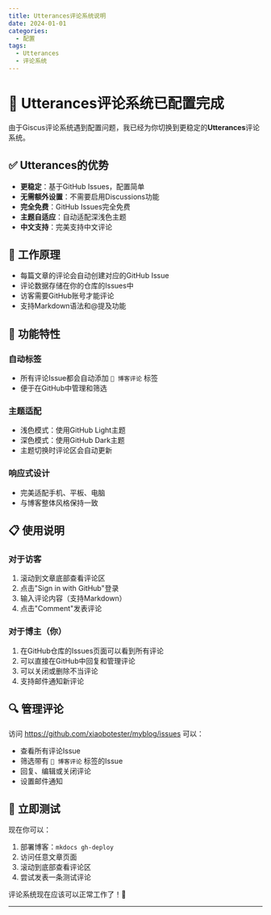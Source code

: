 ```yaml
---
title: Utterances评论系统说明
date: 2024-01-01
categories:
  - 配置
tags:
  - Utterances
  - 评论系统
---
```


# 🎉 Utterances评论系统已配置完成

由于Giscus评论系统遇到配置问题，我已经为你切换到更稳定的**Utterances**评论系统。

## ✅ Utterances的优势

- **更稳定**：基于GitHub Issues，配置简单
- **无需额外设置**：不需要启用Discussions功能
- **完全免费**：GitHub Issues完全免费
- **主题自适应**：自动适配深浅色主题
- **中文支持**：完美支持中文评论

## 🔧 工作原理

- 每篇文章的评论会自动创建对应的GitHub Issue
- 评论数据存储在你的仓库的Issues中
- 访客需要GitHub账号才能评论
- 支持Markdown语法和@提及功能

## 🎨 功能特性

### 自动标签
- 所有评论Issue都会自动添加 `💬 博客评论` 标签
- 便于在GitHub中管理和筛选

### 主题适配
- 浅色模式：使用GitHub Light主题
- 深色模式：使用GitHub Dark主题
- 主题切换时评论区会自动更新

### 响应式设计
- 完美适配手机、平板、电脑
- 与博客整体风格保持一致

## 📋 使用说明

### 对于访客
1. 滚动到文章底部查看评论区
2. 点击"Sign in with GitHub"登录
3. 输入评论内容（支持Markdown）
4. 点击"Comment"发表评论

### 对于博主（你）
1. 在GitHub仓库的Issues页面可以看到所有评论
2. 可以直接在GitHub中回复和管理评论
3. 可以关闭或删除不当评论
4. 支持邮件通知新评论

## 🔍 管理评论

访问 https://github.com/xiaobotester/myblog/issues 可以：
- 查看所有评论Issue
- 筛选带有 `💬 博客评论` 标签的Issue
- 回复、编辑或关闭评论
- 设置邮件通知

## 🚀 立即测试

现在你可以：
1. 部署博客：`mkdocs gh-deploy`
2. 访问任意文章页面
3. 滚动到底部查看评论区
4. 尝试发表一条测试评论

评论系统现在应该可以正常工作了！🎉

---
